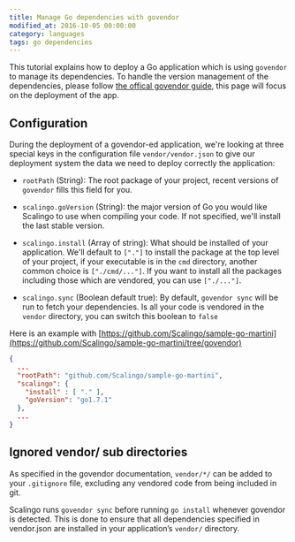 ```yaml
---
title: Manage Go dependencies with govendor
modified_at: 2016-10-05 00:00:00
category: languages
tags: go dependencies
---
```


This tutorial explains how to deploy a Go application which is using `govendor`
to manage its dependencies.  To handle the version management of the
dependencies, please follow [the offical govendor
guide](https://github.com/kardianos/govendor), this page will focus on the
deployment of the app.

## Configuration

During the deployment of a govendor-ed application, we're looking at three special
keys in the configuration file `vendor/vendor.json` to give our deployment system the
data we need to deploy correctly the application:

* `rootPath` (String): The root package of your project, recent versions of
  `govendor` fills this field for you.

* `scalingo.goVersion` (String): the major version of Go you would
  like Scalingo to use when compiling your code. If not specified, we'll install
  the last stable version.

* `scalingo.install` (Array of string): What should be installed of your
  application. We'll default to `["."]` to install the package at the top level
  of your project, if your executable is in the `cmd` directory, another
  common choice is `["./cmd/..."]`. If you want to install all the packages including
  those which are vendored, you can use `["./..."]`.

* `scalingo.sync` (Boolean default true): By default, `govendor sync` will be run to
  fetch your dependencies. Is all your code is vendored in the `vendor` directory, you
  can switch this boolean to `false`

Here is an example with [https://github.com/Scalingo/sample-go-martini](https://github.com/Scalingo/sample-go-martini/tree/govendor)

```json
{
  ...
  "rootPath": "github.com/Scalingo/sample-go-martini",
  "scalingo": {
    "install" : [ "." ],
    "goVersion": "go1.7.1"
  },
  ...
}
```

## Ignored vendor/ sub directories

As specified in the govendor documentation, `vendor/*/` can be added to your `.gitignore`
file, excluding any vendored code from being included in git.

Scalingo runs `govendor sync` before running `go install` whenever govendor is
detected. This is done to ensure that all dependencies specified in vendor.json
are installed in your application’s `vendor/` directory.
